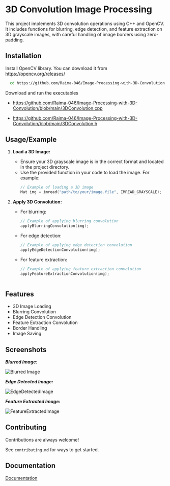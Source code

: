 # 3D Convolution Image Processing

This project implements 3D convolution operations using C++ and OpenCV. It includes functions for blurring, edge detection, and feature extraction on 3D grayscale images, with careful handling of image borders using zero-padding.





## Installation

Install OpenCV library. You can download it from https://opencv.org/releases/

```bash 
  cd https://github.com/Raima-046/Image-Processing-with-3D-Convolution
```
Download and run the executables

- https://github.com/Raima-046/Image-Processing-with-3D-Convolution/blob/main/3DConvolution.cpp

- https://github.com/Raima-046/Image-Processing-with-3D-Convolution/blob/main/3DConvolution.h



    
## Usage/Example

1. **Load a 3D Image:**
   - Ensure your 3D grayscale image is in the correct format and located in the project directory.
   - Use the provided function in your code to load the image. For example:
     ```cpp
     // Example of loading a 3D image
     Mat img = imread("path/to/your/image.file", IMREAD_GRAYSCALE);
     ```

2. **Apply 3D Convolution:**
   - For blurring:
     ```cpp
     // Example of applying blurring convolution
     applyBlurringConvolution(img);
     ```
   - For edge detection:
     ```cpp
     // Example of applying edge detection convolution
     applyEdgeDetectionConvolution(img);
     ```
   - For feature extraction:
     ```cpp
     // Example of applying feature extraction convolution
     applyFeatureExtractionConvolution(img);



## Features

- 3D Image Loading
- Blurring Convolution
- Edge Detection Convolution
- Feature Extraction Convolution
- Border Handling
- Image Saving


## Screenshots

***Blurred Image:***

![Blurred Image](https://github.com/Raima-046/Image-Processing-with-3D-Convolution/assets/118756849/b9d001ea-8429-4b79-b902-19d612064538)

***Edge Detected Image:***

![EdgeDetectedImage](https://github.com/Raima-046/Image-Processing-with-3D-Convolution/assets/118756849/f51f09ea-3e0f-4b14-9428-be4896aa6d5e)

***Feature Extracted Image:***

![FeatureExtractedImage](https://github.com/Raima-046/Image-Processing-with-3D-Convolution/assets/118756849/f90f9792-5062-43ee-806e-7868058714d0)


## Contributing

Contributions are always welcome!

See `contributing.md` for ways to get started.



## Documentation

[Documentation](https://docs.opencv.org/4.x/index.html)

